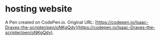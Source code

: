 # hosting website

A Pen created on CodePen.io. Original URL: [https://codepen.io/Isaac-Draves-the-scripter/pen/oNKgQdy](https://codepen.io/Isaac-Draves-the-scripter/pen/oNKgQdy).

